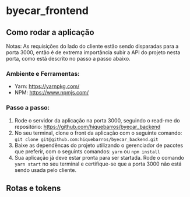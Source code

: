 # byecar_frontend

## Como rodar a aplicação

Notas: As requisições do lado do cliente estão sendo disparadas para a porta 3000, então é de extrema importância subir a API do projeto nesta porta, como está descrito no passo a passo abaixo.

### Ambiente e Ferramentas:

- Yarn: https://yarnpkg.com/
- NPM: https://www.npmjs.com/

### Passo a passo:

1. Rode o servidor da aplicação na porta 3000, seguindo o read-me do repositório: https://github.com/hiquebarros/byecar_backend
2. No seu terminal, clone o front da aplicação com o seguinte comando: `git clone git@github.com:hiquebarros/byecar_backend.git`
3. Baixe as dependêncas do projeto utilizando o gerenciador de pacotes que preferir, com o seguints comandos:
   `yarn`
   ou
   `npm install`
4. Sua aplicação já deve estar pronta para ser startada. Rode o comando `yarn start` no seu terminal e certifique-se que a porta 3000 não está sendo usada pelo cliente.

## Rotas e tokens

